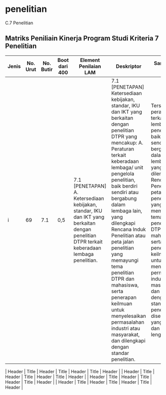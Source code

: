 # penelitian
C.7 Penelitian

## Matriks Peniliain Kinerja Program Studi Kriteria 7 Penelitian
| Jenis      | No. Urut | No. Butir | Boot dari 400 | Element Penilaian LAM | Deskriptor | Sangat Baik =4|
| ---------- | -------- | --------- | ------------- | --------------------- | ---------- | ------------- | 
|i | 69 | 7.1 | 0,5 | 7.1 [PENETAPAN] A. Ketersediaan kebijakan, standar, IKU dan IKT yang berkaitan dengan penelitian DTPR terkait keberadaan lembaga penelitian. | 7.1 [PENETAPAN] Ketersediaan kebijakan, standar, IKU dan IKT yang berkaitan dengan penelitian DTPR yang mencakup: A. Peraturan terkait keberadaan lembaga/ unit pengelola penelitian, baik berdiri sendiri atau bergabung dalam lembaga lain, yang dilengkapi Rencana Induk Penelitian atau peta jalan penelitian yang memayungi tema penelitian DTPR dan mahasiswa, serta penerapan keilmuan untuk menyelesaikan permasalahan industri atau masyarakat, dan dilengkapi dengan standar penelitian.| Tersedianya peraturan terkait lembaga penelitian, baik berdiri sendiri atau bergabung dalam lembaga lain, yang dilengkapi Rencana Induk Penelitian atau peta jalan penelitian yang memayungi tema penelitian DTPR dan mahasiswa, serta penerapan keilmuan untuk menyelesaikan permasalahan industri atau masyarakat, dan dilengkapi dengan standar penelitian, disertai bukti yang sahih dan sangat lengkap.| 

| Header      | Title       | Header      | Title       | Header      | Title       | Header      |
| Header      | Title       | Header      | Title       | Header      | Title       | Header      |
| Header      | Title       | Header      | Title       | Header      | Title       | Header      |
| Header      | Title       | Header      | Title       | Header      | Title       | Header      |